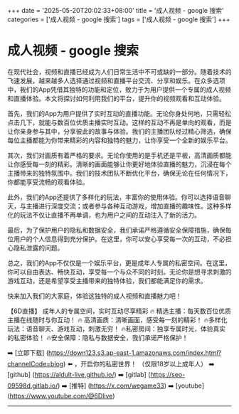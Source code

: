 +++
date = '2025-05-20T20:02:33+08:00'
title = '成人视频 - google 搜索'
categories = ['成人视频 - google 搜索']
tags = ['成人视频 - google 搜索']
+++

# 成人视频 - google 搜索

在现代社会，视频和直播已经成为人们日常生活中不可或缺的一部分。随着技术的飞速发展，越来越多人选择通过视频和直播平台交流、分享和娱乐。在众多选项中，我们的App凭借其独特的功能和定位，致力于为用户提供一个专属的成人视频和直播体验。本文将探讨如何利用我们的平台，提升你的视频观看和互动体验。

首先，我们的App为用户提供了实时互动的直播功能。无论你身处何地，只需轻松点击几下，就能与数百位优质主播实时互动。这样的互动不再是单向的观看，而是让你亲身参与其中，分享彼此的故事与体验。我们的主播团队经过精心筛选，确保每位主播都能为你带来精彩的内容和独特的魅力，让你享受一个全新的娱乐平台。

其次，我们对画质有着严格的要求。无论你使用的是手机还是平板，高清画质都能让你感受每一刻的精彩。清晰的画面能够让你更好地体验直播的魅力，沉浸在每个主播带来的独特氛围中。我们的技术团队不断优化平台，确保无论在任何情况下，你都能享受流畅的观看体验。

此外，我们的App还提供了多样化的玩法，丰富你的使用体验。你可以选择语音聊天，与主播进行深度交流；或者参与各种互动游戏，增加直播的趣味性。这种多样化的玩法不仅让直播不再单调，也为用户之间的互动注入了新的活力。

最后，为了保护用户的隐私和数据安全，我们承诺严格遵循安全保障措施，确保每位用户的个人信息得到充分保护。在这里，你可以安心享受每一次的互动，不必担心隐私泄露的问题。

总之，我们的App不仅仅是一个娱乐平台，更是成年人专属的私密空间。在这里，你可以自由表达、畅快互动，享受每一个与众不同的时刻。无论你是想寻求刺激的游戏互动，还是希望享受主播带来的独特体验，我们都能满足你的需求。

快来加入我们的大家庭，体验这独特的成人视频和直播魅力吧！

【6D直播】
成年人的专属空间，实时互动尽享精彩
🔥 精选主播：每天数百位优质主播在线随时与你互动！
🔥 高清画质：清晰画面，感受每一刻的精彩！
🔥多样化玩法：语音聊天、游戏互动，刺激无穷！
🔥私密房间：独享专属时光，体验真实的私密体验！
🔥安全保障：隐私与数据安全，我们承诺严格保护！

➡️ [立即下载] (https://down123.s3.ap-east-1.amazonaws.com/index.html?channelCode=blog) ⬅️ ，开启你的私密世界！ （仅限18岁以上成年人）
➡️ [github] (https://aldult-live.github.io/)
➡️ [gitlab] (https://seo-09598d.gitlab.io/)
➡️ [推特] (https://x.com/wegame33)
➡️ [youtube] (https://www.youtube.com/@6Dlive)

---
